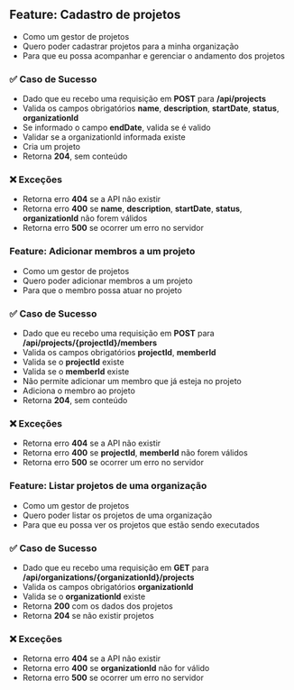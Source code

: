 ## Feature: Cadastro de projetos

* Como um gestor de projetos
* Quero poder cadastrar projetos para a minha organização
* Para que eu possa acompanhar e gerenciar o andamento dos projetos

### ✅ Caso de Sucesso 
* Dado que eu recebo uma requisição em **POST** para **/api/projects**
* Valida os campos obrigatórios **name**, **description**, **startDate**, **status**, **organizationId**
* Se informado o campo **endDate**, valida se é valido
* Validar se a organizationId informada existe
* Cria um projeto
* Retorna **204**, sem conteúdo

### ❌ Exceções
* Retorna erro **404** se a API não existir
* Retorna erro **400** se **name**, **description**, **startDate**, **status**, **organizationId** não forem válidos
* Retorna erro **500** se ocorrer um erro no servidor

### Feature: Adicionar membros a um projeto

* Como um gestor de projetos
* Quero poder adicionar membros a um projeto
* Para que o membro possa atuar no projeto

### ✅ Caso de Sucesso
* Dado que eu recebo uma requisição em **POST** para **/api/projects/{projectId}/members**
* Valida os campos obrigatórios **projectId**, **memberId**
* Valida se o **projectId** existe
* Valida se o **memberId** existe
* Não permite adicionar um membro que já esteja no projeto
* Adiciona o membro ao projeto
* Retorna **204**, sem conteúdo

### ❌ Exceções
* Retorna erro **404** se a API não existir
* Retorna erro **400** se **projectId**, **memberId** não forem válidos
* Retorna erro **500** se ocorrer um erro no servidor

### Feature: Listar projetos de uma organização

* Como um gestor de projetos
* Quero poder listar os projetos de uma organização
* Para que eu possa ver os projetos que estão sendo executados

### ✅ Caso de Sucesso
* Dado que eu recebo uma requisição em **GET** para **/api/organizations/{organizationId}/projects**
* Valida os campos obrigatórios **organizationId**
* Valida se o **organizationId** existe
* Retorna **200** com os dados dos projetos
* Retorna **204** se não existir projetos

### ❌ Exceções
* Retorna erro **404** se a API não existir
* Retorna erro **400** se **organizationId** não for válido
* Retorna erro **500** se ocorrer um erro no servidor
